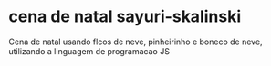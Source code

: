 # cena de natal sayuri-skalinski
Cena de natal usando flcos de neve, pinheirinho e boneco de neve, utilizando a linguagem de programacao JS
